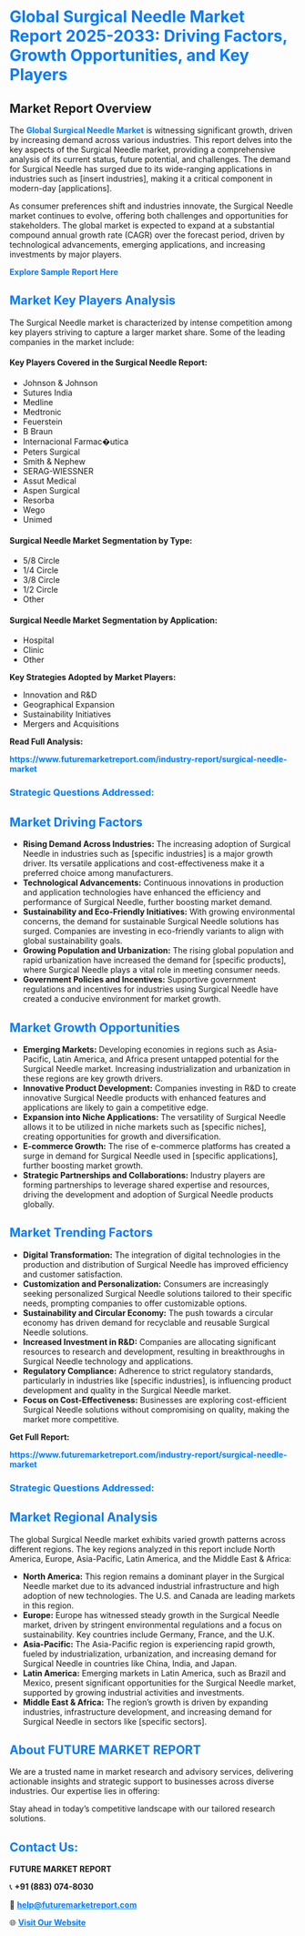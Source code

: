 <h1 style="color: #007BFF;">Global Surgical Needle Market Report 2025-2033: Driving Factors, Growth Opportunities, and Key Players</h1>

<section id="overview">
<h2>Market Report Overview</h2>
<p>The <a href="https://www.futuremarketreport.com/industry-report/surgical-needle-market" style="color: #007BFF; text-decoration: none;"><strong>Global Surgical Needle Market</strong></a> is witnessing significant growth, driven by increasing demand across various industries. This report delves into the key aspects of the Surgical Needle market, providing a comprehensive analysis of its current status, future potential, and challenges. The demand for Surgical Needle has surged due to its wide-ranging applications in industries such as [insert industries], making it a critical component in modern-day [applications].</p>
<p>As consumer preferences shift and industries innovate, the Surgical Needle market continues to evolve, offering both challenges and opportunities for stakeholders. The global market is expected to expand at a substantial compound annual growth rate (CAGR) over the forecast period, driven by technological advancements, emerging applications, and increasing investments by major players.</p>
</section>

<section id="overview">
<p><a href="https://www.futuremarketreport.com/request-sample/reportId=80277" style="color: #007BFF; text-decoration: none;"><strong>Explore Sample Report Here</strong></a></p>
</section>

<section id="key-players">
<h2 style="color: #007BFF;">Market Key Players Analysis</h2>
<p>The Surgical Needle market is characterized by intense competition among key players striving to capture a larger market share. Some of the leading companies in the market include:</p>
<h4>Key Players Covered in the Surgical Needle Report:</h4>
<ul><li>Johnson &amp; Johnson</li><li>Sutures India</li><li>Medline</li><li>Medtronic</li><li>Feuerstein</li><li>B Braun</li><li>Internacional Farmac�utica</li><li>Peters Surgical</li><li>Smith &amp; Nephew</li><li>SERAG-WIESSNER</li><li>Assut Medical</li><li>Aspen Surgical</li><li>Resorba</li><li>Wego</li><li>Unimed</li></ul>
<h4>Surgical Needle Market Segmentation by Type:</h4>
<ul><li>5/8 Circle</li><li>1/4 Circle</li><li>3/8 Circle</li><li>1/2 Circle</li><li>Other</li></ul>

<h4>Surgical Needle Market Segmentation by Application:</h4>
<ul><li>Hospital</li><li>Clinic</li><li>Other</li></ul>
<p><strong>Key Strategies Adopted by Market Players:</strong></p>
<ul>
<li>Innovation and R&D</li>
<li>Geographical Expansion</li>
<li>Sustainability Initiatives</li>
<li>Mergers and Acquisitions</li>
</ul>
</section>

<section>
<p><strong>Read Full Analysis: </strong></p><a href="https://www.futuremarketreport.com/industry-report/surgical-needle-market" style="color: #007BFF; text-decoration: none;"><strong>https://www.futuremarketreport.com/industry-report/surgical-needle-market</strong></a>
<h3 style="color: #007BFF;">Strategic Questions Addressed:</h3>
</section>

<section id="driving-factors">
<h2 style="color: #007BFF;">Market Driving Factors</h2>
<ul>
<li><strong>Rising Demand Across Industries:</strong> The increasing adoption of Surgical Needle in industries such as [specific industries] is a major growth driver. Its versatile applications and cost-effectiveness make it a preferred choice among manufacturers.</li>
<li><strong>Technological Advancements:</strong> Continuous innovations in production and application technologies have enhanced the efficiency and performance of Surgical Needle, further boosting market demand.</li>
<li><strong>Sustainability and Eco-Friendly Initiatives:</strong> With growing environmental concerns, the demand for sustainable Surgical Needle solutions has surged. Companies are investing in eco-friendly variants to align with global sustainability goals.</li>
<li><strong>Growing Population and Urbanization:</strong> The rising global population and rapid urbanization have increased the demand for [specific products], where Surgical Needle plays a vital role in meeting consumer needs.</li>
<li><strong>Government Policies and Incentives:</strong> Supportive government regulations and incentives for industries using Surgical Needle have created a conducive environment for market growth.</li>
</ul>
</section>

<section id="growth-opportunities">
<h2 style="color: #007BFF;">Market Growth Opportunities</h2>
<ul>
<li><strong>Emerging Markets:</strong> Developing economies in regions such as Asia-Pacific, Latin America, and Africa present untapped potential for the Surgical Needle market. Increasing industrialization and urbanization in these regions are key growth drivers.</li>
<li><strong>Innovative Product Development:</strong> Companies investing in R&D to create innovative Surgical Needle products with enhanced features and applications are likely to gain a competitive edge.</li>
<li><strong>Expansion into Niche Applications:</strong> The versatility of Surgical Needle allows it to be utilized in niche markets such as [specific niches], creating opportunities for growth and diversification.</li>
<li><strong>E-commerce Growth:</strong> The rise of e-commerce platforms has created a surge in demand for Surgical Needle used in [specific applications], further boosting market growth.</li>
<li><strong>Strategic Partnerships and Collaborations:</strong> Industry players are forming partnerships to leverage shared expertise and resources, driving the development and adoption of Surgical Needle products globally.</li>
</ul>
</section>

<section id="trending-factors">
<h2 style="color: #007BFF;">Market Trending Factors</h2>
<ul>
<li><strong>Digital Transformation:</strong> The integration of digital technologies in the production and distribution of Surgical Needle has improved efficiency and customer satisfaction.</li>
<li><strong>Customization and Personalization:</strong> Consumers are increasingly seeking personalized Surgical Needle solutions tailored to their specific needs, prompting companies to offer customizable options.</li>
<li><strong>Sustainability and Circular Economy:</strong> The push towards a circular economy has driven demand for recyclable and reusable Surgical Needle solutions.</li>
<li><strong>Increased Investment in R&D:</strong> Companies are allocating significant resources to research and development, resulting in breakthroughs in Surgical Needle technology and applications.</li>
<li><strong>Regulatory Compliance:</strong> Adherence to strict regulatory standards, particularly in industries like [specific industries], is influencing product development and quality in the Surgical Needle market.</li>
<li><strong>Focus on Cost-Effectiveness:</strong> Businesses are exploring cost-efficient Surgical Needle solutions without compromising on quality, making the market more competitive.</li>
</ul>
</section>

<section>
<p><strong>Get Full Report: </strong></p><a href="https://www.futuremarketreport.com/industry-report/surgical-needle-market" style="color: #007BFF; text-decoration: none;"><strong>https://www.futuremarketreport.com/industry-report/surgical-needle-market</strong></a>
<h3 style="color: #007BFF;">Strategic Questions Addressed:</h3>
</section>


<section id="regional-analysis">
<h2 style="color: #007BFF;">Market Regional Analysis</h2>
<p>The global Surgical Needle market exhibits varied growth patterns across different regions. The key regions analyzed in this report include North America, Europe, Asia-Pacific, Latin America, and the Middle East & Africa:</p>
<ul>
<li><strong>North America:</strong> This region remains a dominant player in the Surgical Needle market due to its advanced industrial infrastructure and high adoption of new technologies. The U.S. and Canada are leading markets in this region.</li>
<li><strong>Europe:</strong> Europe has witnessed steady growth in the Surgical Needle market, driven by stringent environmental regulations and a focus on sustainability. Key countries include Germany, France, and the U.K.</li>
<li><strong>Asia-Pacific:</strong> The Asia-Pacific region is experiencing rapid growth, fueled by industrialization, urbanization, and increasing demand for Surgical Needle in countries like China, India, and Japan.</li>
<li><strong>Latin America:</strong> Emerging markets in Latin America, such as Brazil and Mexico, present significant opportunities for the Surgical Needle market, supported by growing industrial activities and investments.</li>
<li><strong>Middle East & Africa:</strong> The region’s growth is driven by expanding industries, infrastructure development, and increasing demand for Surgical Needle in sectors like [specific sectors].</li>
</ul>
</section>

<footer>
<h2 style="color: #007BFF;">About FUTURE MARKET REPORT</h2>
<p>We are a trusted name in market research and advisory services, delivering actionable insights and strategic support to businesses across diverse industries. Our expertise lies in offering:</p>

<p>Stay ahead in today’s competitive landscape with our tailored research solutions.</p>

<h2 style="color: #007BFF;">Contact Us:</h2>
<p><strong>FUTURE MARKET REPORT</strong></p>
<p>📞 <strong>+91 (883) 074-8030</strong></p>
<p>📧 <strong><a href="mailto:help@futuremarketreport.com" style="color: #007BFF;">help@futuremarketreport.com</a></strong></p>
<p>🌐 <strong><a href="https://www.futuremarketreport.com/" style="color: #007BFF;">Visit Our Website</a></strong></p>
</footer>